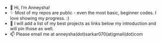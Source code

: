 - 👋 Hi, I’m Anneysha!
- ✨ Most of my repos are public - even the most basic, beginner codes. I love showing my progress. :)
- 🌈 I will add a list of my best projects as links below my introduction and will pin those as well.
- 📫 Please email me at anneysha(dot)sarkar070(at)gmail(dot)com

<!---
Anneysha7/Anneysha7 is a ✨ special ✨ repository because its `README.md` (this file) appears on your GitHub profile.
You can click the Preview link to take a look at your changes.
--->
